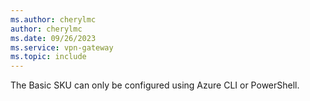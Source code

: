 ```yaml
---
ms.author: cherylmc
author: cherylmc
ms.date: 09/26/2023
ms.service: vpn-gateway
ms.topic: include
---
```


The Basic SKU can only be configured using Azure CLI or PowerShell.
